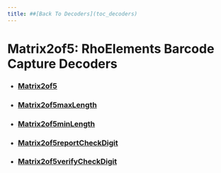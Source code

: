 ```yaml
---
title: ##[Back To Decoders](toc_decoders)
---
```

Matrix2of5: RhoElements Barcode Capture Decoders
===

* ### [Matrix2of5](matrix2of5)

* ### [Matrix2of5maxLength](matrix2of5MaxLength)

* ### [Matrix2of5minLength](matrix2of5MinLength)

* ### [Matrix2of5reportCheckDigit](matrix2of5ReportCheckDigit)

* ### [Matrix2of5verifyCheckDigit](matrix2of5VerifyCheckDigit)

